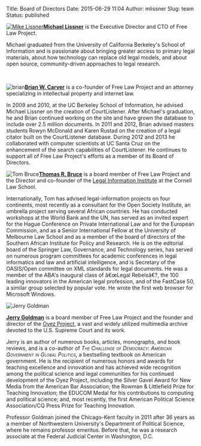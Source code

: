 Title: Board of Directors
Date: 2015-06-29 11:04
Author: mlissner
Slug: team
Status: published

[![Mike
Lissner](http://freelawproject.org/wp-content/uploads/2015/06/mike-150x150.jpeg)](http://michaeljaylissner.com)**[Michael
Lissner](http://michaeljaylissner.com)** is the Executive Director and
CTO of Free Law Project.

Michael graduated from the University of California Berkeley's School of
Information and is passionate about bringing greater access to primary
legal materials, about how technology can replace old legal models, and
about open source, community-driven approaches to legal research.

 

![brian](http://freelawproject.org/wp-content/uploads/2015/06/brian-150x150.jpeg)**[Brian
W. Carver](http://www.ischool.berkeley.edu/people/faculty/briancarver)**
is a co-founder of Free Law Project and an attorney specializing in
intellectual property and internet law.

In 2009 and 2010, at the UC Berkeley School of Information, he advised
Michael Lissner on the creation of CourtListener. After Michael's
graduation, he and Brian continued working on the site and have grown
the database to include over 2.5 million documents. In 2011 and 2012,
Brian advised masters students Rowyn McDonald and Karen Rustad on the
creation of a legal citator built on the CourtListener database. During
2012 and 2013 he collaborated with computer scientists at UC Santa Cruz
on the enhancement of the search capabilities of CourtListener. He
continues to support all of Free Law Project's efforts as a member of
its Board of Directors.

![Tom
Bruce](http://freelawproject.org/wp-content/uploads/2015/06/tom-bruce-b-w-150x150.jpeg)**[Thomas
R. Bruce](http://www.lawschool.cornell.edu/faculty/bio.cfm?id=188)** is
a board member of Free Law Project and the Director and co-founder of
the [Legal Information Institute](http://www.law.cornell.edu/) at the
Cornell Law School.

Internationally, Tom has advised legal-information projects on four
continents, most recently as a consultant for the Open Society
Institute, an umbrella project serving several African countries. He has
conducted workshops at the World Bank and the UN, has served as an
invited expert for the Hague Conference on Private International Law and
for the European Commission, and as a Senior International Fellow at the
University of Melbourne Law School and as a member of the board of
directors of the Southern African Institute for Policy and Research. He
is on the editorial board of the Springer Law, Governance, and
Technology series, has served on numerous program committees for
academic conferences in legal informatics and law and artificial
intelligence, and is Secretary of the OASIS/Open committee on XML
standards for legal documents. He was a member of the ABA's inaugural
class of â€œLegal Rebelsâ€?, the 100 leading innovators in the American
legal profession, and of the FastCase 50, a similar group selected by
popular vote. He wrote the first web browser for Microsoft Windows.

![Jerry
Goldman](http://freelawproject.org/wp-content/uploads/2015/06/jerry-goldman-bw.jpeg)

**[Jerry
Goldman](https://www.kentlaw.iit.edu/faculty/full-time-faculty/jerry-goldman)**
is a board member of Free Law Project and the founder and director of
the [Oyez Project](http://www.oyez.org), a vast and widely utilized
multimedia archive devoted to the U.S. Supreme Court and its work.

Jerry is an author of numerous books, articles, monographs, and book
reviews, and is a co-author of *<span class="smallcaps">The Challenge of
Democracy: American Government in Global Politics</span>*, a bestselling
textbook on American government. He is the recipient of numerous honors
and awards for teaching excellence and innovation and has achieved wide
recognition among the political science and legal communities for his
continued development of the Oyez Project, including the Silver Gavel
Award for New Media from the American Bar Association; the Rowman &
Littlefield Prize for Teaching Innovation; the EDUCOM Medal for his
contributions to computing and political science; and, most recently,
the first American Political Science Association/CQ Press Prize for
Teaching Innovation.

Professor Goldman joined the Chicago-Kent faculty in 2011 after 36 years
as a member of Northwestern University's Department of Political
Science, where he remains professor emeritus. Before that, he was a
research associate at the Federal Judicial Center in Washington, D.C.

